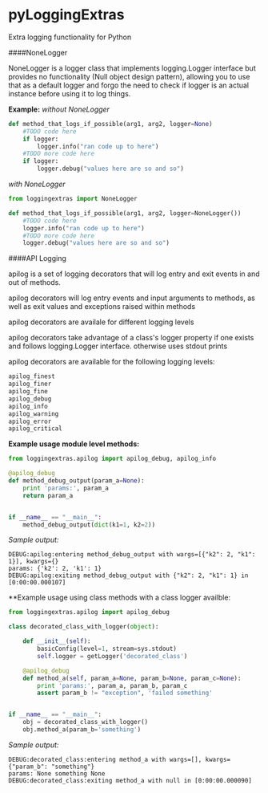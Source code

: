 # pyLoggingExtras
Extra logging functionality for Python

####NoneLogger

NoneLogger is a logger class that implements logging.Logger interface
 but provides no functionality (Null object design pattern), allowing you 
 to use that as a default logger and forgo the need to check if logger is 
 an actual instance before using it to log things.
 
**Example:**
*without NoneLogger*
```python
def method_that_logs_if_possible(arg1, arg2, logger=None)
    #TODO code here
    if logger: 
        logger.info("ran code up to here")
    #TODO more code here
    if logger: 
        logger.debug("values here are so and so")

```

*with NoneLogger*
```python
from loggingextras import NoneLogger

def method_that_logs_if_possible(arg1, arg2, logger=NoneLogger())
    #TODO code here
    logger.info("ran code up to here")
    #TODO more code here
    logger.debug("values here are so and so")

```

####API Logging

apilog is a set of logging decorators that will log entry and exit events
 in and out of methods.
 
apilog decorators will log entry events and input arguments to methods, as
 well as exit values and exceptions raised within methods
 
apilog decorators are availale for different logging levels

apilog decorators take advantage of a class's logger property if one
exists and follows logging.Logger interface. otherwise uses stdout prints

apilog decorators are available for the following logging levels:
```python
apilog_finest
apilog_finer
apilog_fine
apilog_debug
apilog_info
apilog_warning
apilog_error
apilog_critical
```

**Example usage module level methods:**
```python
from loggingextras.apilog import apilog_debug, apilog_info

@apilog_debug
def method_debug_output(param_a=None):
    print 'params:', param_a
    return param_a


if __name__ == "__main__":
    method_debug_output(dict(k1=1, k2=2))
```

*Sample output:*
```
DEBUG:apilog:entering method_debug_output with wargs=[{"k2": 2, "k1": 1}], kwargs={}
params: {'k2': 2, 'k1': 1}
DEBUG:apilog:exiting method_debug_output with {"k2": 2, "k1": 1} in [0:00:00.000107]
```

**Example usage using class methods with a class logger availble:
```python
from loggingextras.apilog import apilog_debug

class decorated_class_with_logger(object):

    def __init__(self):
        basicConfig(level=1, stream=sys.stdout)
        self.logger = getLogger('decorated_class')

    @apilog_debug
    def method_a(self, param_a=None, param_b=None, param_c=None):
        print 'params:', param_a, param_b, param_c
        assert param_b != "exception", 'failed something'


if __name__ == "__main__":
    obj = decorated_class_with_logger()
    obj.method_a(param_b='something')

```

*Sample output:*
```
DEBUG:decorated_class:entering method_a with wargs=[], kwargs={"param_b": "something"}
params: None something None
DEBUG:decorated_class:exiting method_a with null in [0:00:00.000090]

```